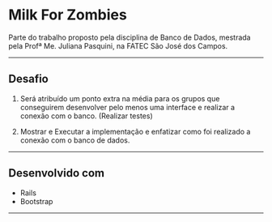 # Milk For Zombies

Parte do trabalho proposto pela disciplina de Banco de Dados, mestrada pela Profª Me. Juliana Pasquini, na FATEC São José dos Campos.

___

## Desafio

1) Será atribuído um ponto extra na média para os grupos que conseguirem desenvolver pelo menos uma interface e realizar a conexão com o banco. (Realizar testes)

2) Mostrar e Executar a implementação e enfatizar como foi realizado a conexão com o banco de dados.

___

## Desenvolvido com

* Rails
* Bootstrap

___
